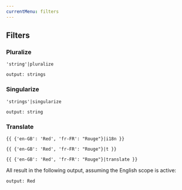 ```yaml
---
currentMenu: filters
---
```


## Filters

### Pluralize
```twig
'string'|pluralize
```
```
output: strings
```

### Singularize
```twig
'strings'|singularize
```
```
output: string
```

### Translate
```twig
{{ {'en-GB': 'Red', 'fr-FR': "Rouge"}|i18n }}
```
```twig
{{ {'en-GB': 'Red', 'fr-FR': "Rouge"}|t }}
```
```twig
{{ {'en-GB': 'Red', 'fr-FR': "Rouge"}|translate }}
```
All result in the following output, assuming the English scope is active:
```
output: Red
```
